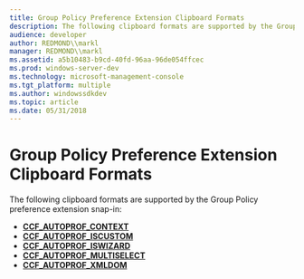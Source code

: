```yaml
---
title: Group Policy Preference Extension Clipboard Formats
description: The following clipboard formats are supported by the Group Policy preference extension snap-in
audience: developer
author: REDMOND\\markl
manager: REDMOND\\markl
ms.assetid: a5b10483-b9cd-40fd-96aa-96de054ffcec
ms.prod: windows-server-dev
ms.technology: microsoft-management-console
ms.tgt_platform: multiple
ms.author: windowssdkdev
ms.topic: article
ms.date: 05/31/2018
---
```


# Group Policy Preference Extension Clipboard Formats

The following clipboard formats are supported by the Group Policy preference extension snap-in:

-   [**CCF\_AUTOPROF\_CONTEXT**](ccf-autoprof-context.md)
-   [**CCF\_AUTOPROF\_ISCUSTOM**](ccf-autoprof-iscustom.md)
-   [**CCF\_AUTOPROF\_ISWIZARD**](ccf-autoprof-iswizard.md)
-   [**CCF\_AUTOPROF\_MULTISELECT**](ccf-autoprof-multiselect.md)
-   [**CCF\_AUTOPROF\_XMLDOM**](ccf-autoprof-xmldom.md)

 

 




